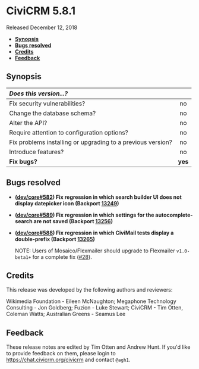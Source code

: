 # CiviCRM 5.8.1

Released December 12, 2018

- **[Synopsis](#synopsis)**
- **[Bugs resolved](#bugs)**
- **[Credits](#credits)**
- **[Feedback](#feedback)**

## <a name="synopsis"></a>Synopsis

| *Does this version...?*                                         |         |
|:--------------------------------------------------------------- |:-------:|
| Fix security vulnerabilities?                                   |   no    |
| Change the database schema?                                     |   no    |
| Alter the API?                                                  |   no    |
| Require attention to configuration options?                     |   no    |
| Fix problems installing or upgrading to a previous version?     |   no    |
| Introduce features?                                             |   no    |
| **Fix bugs?**                                                   | **yes** |

## <a name="bugs"></a>Bugs resolved

- **([dev/core#582](https://lab.civicrm.org/dev/core/issues/582))
  Fix regression in which search builder UI does not display datepicker icon
  (Backport [13249](https://github.com/civicrm/civicrm-core/pull/13249))**

- **([dev/core#589](https://lab.civicrm.org/dev/core/issues/589))
  Fix regression in which settings for the autocomplete-search are not saved
  (Backport [13256](https://github.com/civicrm/civicrm-core/pull/13256))**

- **([dev/core#588](https://lab.civicrm.org/dev/core/issues/588))
  Fix regression in which CiviMail tests display a double-prefix
  (Backport [13265](https://github.com/civicrm/civicrm-core/pull/13265))**

  NOTE: Users of Mosaico/Flexmailer should upgrade to Flexmailer `v1.0-beta1+`
  for a complete fix ([#28](https://github.com/civicrm/org.civicrm.flexmailer/pull/28)).

## <a name="credits"></a>Credits

This release was developed by the following authors and reviewers:

Wikimedia Foundation - Eileen McNaughton; Megaphone Technology Consulting -
Jon Goldberg; Fuzion - Luke Stewart; CiviCRM - Tim Otten, Coleman Watts;
Australian Greens - Seamus Lee

## <a name="feedback"></a>Feedback

These release notes are edited by Tim Otten and Andrew Hunt.  If you'd like to
provide feedback on them, please login to https://chat.civicrm.org/civicrm and
contact `@agh1`.

